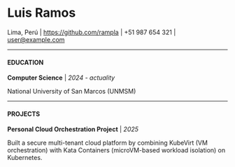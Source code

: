 # Luis Ramos
Lima, Perú   |   https://github.com/rampla   |   +51 987 654 321   |   user@example.com

---

#### EDUCATION
**Computer Science** | *2024 - actuality*

National University of San Marcos (UNMSM)

---
#### PROJECTS
**Personal Cloud Orchestration Project** | *2025*

Built a secure multi-tenant cloud platform by combining KubeVirt (VM orchestration) with Kata Containers (microVM-based workload isolation) on Kubernetes.
